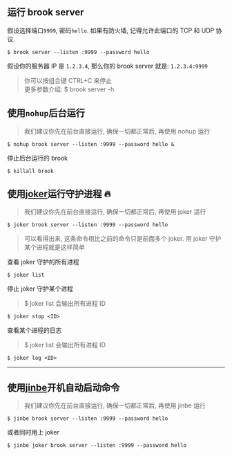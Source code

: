 ## 运行 brook server

假设选择端口`9999`, 密码`hello`. 如果有防火墙, 记得允许此端口的 TCP 和 UDP 协议.

```
$ brook server --listen :9999 --password hello
```

假设你的服务器 IP 是 `1.2.3.4`, 那么你的 brook server 就是: `1.2.3.4:9999`

> 你可以按组合键 CTRL+C 来停止<br/>
> 更多参数介绍: \$ brook server -h

## 使用`nohup`后台运行

> 我们建议你先在前台直接运行, 确保一切都正常后, 再使用 nohup 运行

```
$ nohup brook server --listen :9999 --password hello &
```

停止后台运行的 brook

```
$ killall brook
```

## 使用[joker](https://github.com/txthinking/joker)运行守护进程 🔥

> 我们建议你先在前台直接运行, 确保一切都正常后, 再使用 joker 运行

```
$ joker brook server --listen :9999 --password hello
```

> 可以看得出来, 这条命令相比之前的命令只是前面多个 joker. 用 joker 守护某个进程就是这样简单

查看 joker 守护的所有进程

```
$ joker list
```

停止 joker 守护某个进程

> \$ joker list 会输出所有进程 ID

```
$ joker stop <ID>
```

查看某个进程的日志

> \$ joker list 会输出所有进程 ID

```
$ joker log <ID>
```

---

## 使用[jinbe](https://github.com/txthinking/jinbe)开机自动启动命令

> 我们建议你先在前台直接运行, 确保一切都正常后, 再使用 jinbe 运行

```
$ jinbe brook server --listen :9999 --password hello
```

或者同时用上 joker

```
$ jinbe joker brook server --listen :9999 --password hello
```
